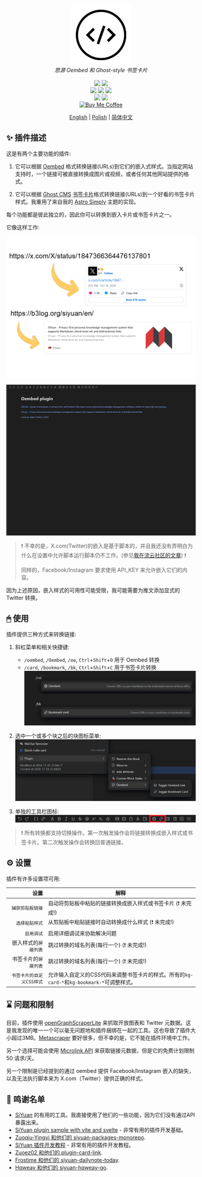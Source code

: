 <p align="center">
<img alt="SiYuan" src="icon.png">
<br>
<em>思源 Oembed 和 Ghost-style 书签卡片</em>
<br><br>
<a title="Releases" target="_blank" href="https://github.com/anarion80/siyuan-oembed/releases"><img src="https://img.shields.io/github/v/release/anarion80/siyuan-oembed?style=flat-square&color=9CF"></a>
<a title="Downloads" target="_blank" href="https://github.com/anarion80/siyuan-oembed/releases"><img src="https://img.shields.io/github/downloads/anarion80/siyuan-oembed/total.svg?style=flat-square&color=blueviolet"></a>
<br>
<a title="AGPLv3" target="_blank" href="https://www.gnu.org/licenses/agpl-3.0.txt"><img src="https://img.shields.io/github/license/anarion80/siyuan-oembed"></a>
<a title="Code Size" target="_blank" href="https://github.com/anarion80/siyuan-oembed"><img src="https://img.shields.io/github/languages/code-size/anarion80/siyuan-oembed.svg?style=flat-square&color=yellow"></a>
<a title="GitHub Pull Requests" target="_blank" href="https://github.com/anarion80/siyuan-oembed/pulls"><img src="https://img.shields.io/github/issues-pr-closed/anarion80/siyuan-oembed.svg?style=flat-square&color=FF9966"></a>
<br>
<a title="GitHub Commits" target="_blank" href="https://github.com/anarion80/siyuan-oembed/commits/main"><img src="https://img.shields.io/github/commit-activity/m/anarion80/siyuan-oembed.svg?style=flat-square"></a>
<a title="Last Commit" target="_blank" href="https://github.com/anarion80/siyuan-oembed/commits/main"><img src="https://img.shields.io/github/last-commit/anarion80/siyuan-oembed.svg?style=flat-square&color=FF9900"></a>
<br>
<a href="https://buymeacoffee.com/anarion" target="_blank"><img src="https://raw.githubusercontent.com/pachadotdev/buymeacoffee-badges/main/bmc-yellow.svg" alt="Buy Me Coffee"/></a>
</p>

<p align="center">
<a href="README.md">English</a> | <a href="README_pl_PL.md">Polish</a> | <a href="README_zh_CN.md">简体中文</a>
</p>

## ✨ 插件描述

这是有两个主要功能的插件:

1. 它可以根据 [Oembed](https://oembed.com/) 格式转换链接(URLs)到它们的嵌入式样式。当指定网站支持时，一个链接可被直接转换成图片或视频，或者任何其他网站提供的格式。

2. 它可以根据 [Ghost CMS](https://ghost.org/) [书签卡片](https://ghost.org/help/cards/#bookmark)格式转换链接(URLs)到一个好看的书签卡片样式。我重用了来自我的 [Astro Simply](https://github.com/anarion80/astro-simply) 主题的实现。

每个功能都是彼此独立的，因此你可以转换到嵌入卡片或书签卡片之一。

它像这样工作:

![preview.png](preview.png)

![example usage](asset/example_usage.gif)

> :exclamation:
> 不幸的是，X.com(Twitter)的嵌入是基于脚本的，并且我还没有弄明白为什么在设置中允许脚本运行脚本仍不工作。(参见[我在流云社区的文章](https://liuyun.io/article/1729866570402)) :exclamation:
>
> 同样的，Facebook/Instagram 要求使用 API_KEY 来允许嵌入它们的内容。

因为上述原因，嵌入样式的可用性可能受限，我可能需要为推文添加显式的 Twitter 转换。

## 🖱 使用

插件提供三种方式来转换链接:

1. 斜杠菜单和相关快捷键:
   - `/oembed`, `/Oembed`, `/oe`, `Ctrl`+`Shift`+`O` 用于 Oembed 转换
   - `/card`, `/bookmark`, `/bk`, `Ctrl`+`Shift`+`C` 用于书签卡片转换
  ![Slash Commands](asset/slashcommands.png)

2. 选中一个或多个块之后的块图标菜单:
  ![Block Icon Menu](asset/blockiconmenu.png)

3. 单独的工具栏图标:
  ![Toolbar icons](asset/toolbar.png)

> :exclamation:
> 所有转换都支持切换操作。第一次触发操作会将链接转换成嵌入样式或书签卡片。第二次触发操作会转换回普通链接。

## ⚙ 设置

插件有许多设置项可用:

| 设置 | 解释 |
| ---: | ----------- |
|`捕获剪贴板链接`|自动将剪贴板中粘贴的链接转换成嵌入样式或书签卡片 (:exclamation: 未完成!)|
|`选择粘贴样式`|从剪贴板中粘贴链接时自动转换成什么样式 (:exclamation: 未完成!)|
|`启用调试`|启用详细调试来协助解决问题|
|嵌入样式的`屏蔽列表`|跳过转换的域名列表(每行一个) (:exclamation: 未完成!)|
|书签卡片的`屏蔽列表`|跳过转换的域名列表(每行一个) (:exclamation: 未完成!)|
|`书签卡片的自定义CSS样式`|允许输入自定义的CSS代码来调整书签卡片的样式。所有的`kg-card-*`和`kg-bookmark-*`可调整样式。|

## ⌛ 问题和限制

目前，插件使用 [openGraphScraperLite](https://github.com/jshemas/openGraphScraperLite) 来抓取开放图表和 Twitter 元数据。这是我发现的唯一一个可以毫无问题地和插件捆绑在一起的工具。这也导致了插件大小超过3MB。[Metascraper](https://github.com/microlinkhq/metascraper) 要好很多，但不幸的是，它不能在插件环境中工作。

另一个选择可能会使用 [Microlink API](https://api.microlink.io) 来获取链接元数据，但是它的免费计划限制 50 请求/天。

另一个限制是已经提到的通过 oembed 提供 Facebook/Instagram 嵌入的缺失，以及无法执行脚本来为 X.com（Twitter）提供正确的样式。

## 🙏 鸣谢名单

- [SiYuan](https://github.com/siyuan-note/siyuan) 的有用的工具。我直接使用了他们的一些功能，因为它们没有通过API暴露出来。
- [SiYuan plugin sample with vite and svelte](https://github.com/siyuan-note/plugin-sample-vite-svelte) - 非常有用的插件开发基础。
- [Zuoqiu-Yingyi 和他们的 siyuan-packages-monorepo](https://github.com/Zuoqiu-Yingyi/siyuan-packages-monorepo).
- [SiYuan 插件开发教程](https://docs.siyuan-note.club/en/guide/plugin/sy-plugin-dev-quick-start.html?utm_source=liuyun.io) - 非常有用的插件开发教程。
- [Zuoez02 和他们的 plugin-card-link](https://github.com/zuoez02/siyuan-plugin-card-link).
- [Frostime 和他们的 siyuan-dailynote-today](https://github.com/frostime/siyuan-dailynote-today).
- [Hqweay 和他们的 siyuan-hqweay-go](https://github.com/hqweay/siyuan-hqweay-go).
